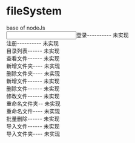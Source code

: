 # fileSystem
base of nodeJs
</br>
<input type="check" selected/>登录---------- 未实现</br>
注册---------- 未实现</br>
目录列表------  未实现</br>
查看文件------ 未实现</br>
新增文件夹---- 未实现</br>
删除文件夹---- 未实现</br>
新增文件------ 未实现</br>
删除文件------ 未实现</br>
修改文件------ 未实现</br>
重命名文件夹-- 未实现</br>
重命名文件---- 未实现</br>
批量删除------ 未实现</br>
导入文件------ 未实现</br>
导入文件夹---- 未实现</br>

